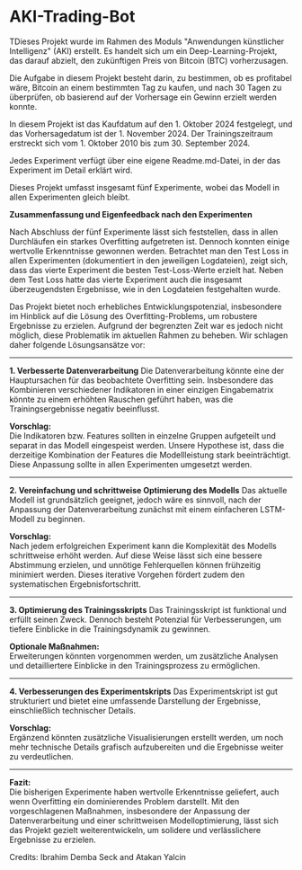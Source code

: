 # AKI-Trading-Bot

TDieses Projekt wurde im Rahmen des Moduls "Anwendungen künstlicher Intelligenz" (AKI) erstellt. Es handelt sich um ein Deep-Learning-Projekt, das darauf abzielt, den zukünftigen Preis von Bitcoin (BTC) vorherzusagen.

Die Aufgabe in diesem Projekt besteht darin, zu bestimmen, ob es profitabel wäre, Bitcoin an einem bestimmten Tag zu kaufen, und nach 30 Tagen zu überprüfen, ob basierend auf der Vorhersage ein Gewinn erzielt werden konnte.

In diesem Projekt ist das Kaufdatum auf den 1. Oktober 2024 festgelegt, und das Vorhersagedatum ist der 1. November 2024. Der Trainingszeitraum erstreckt sich vom 1. Oktober 2010 bis zum 30. September 2024.

Jedes Experiment verfügt über eine eigene Readme.md-Datei, in der das Experiment im Detail erklärt wird.

Dieses Projekt umfasst insgesamt fünf Experimente, wobei das Modell in allen Experimenten gleich bleibt.

**Zusammenfassung und Eigenfeedback nach den Experimenten**

Nach Abschluss der fünf Experimente lässt sich feststellen, dass in allen Durchläufen ein starkes Overfitting aufgetreten ist. Dennoch konnten einige wertvolle Erkenntnisse gewonnen werden. Betrachtet man den Test Loss in allen Experimenten (dokumentiert in den jeweiligen Logdateien), zeigt sich, dass das vierte Experiment die besten Test-Loss-Werte erzielt hat. Neben dem Test Loss hatte das vierte Experiment auch die insgesamt überzeugendsten Ergebnisse, wie in den Logdateien festgehalten wurde.

Das Projekt bietet noch erhebliches Entwicklungspotenzial, insbesondere im Hinblick auf die Lösung des Overfitting-Problems, um robustere Ergebnisse zu erzielen. Aufgrund der begrenzten Zeit war es jedoch nicht möglich, diese Problematik im aktuellen Rahmen zu beheben. Wir schlagen daher folgende Lösungsansätze vor:

---

**1. Verbesserte Datenverarbeitung**
Die Datenverarbeitung könnte eine der Hauptursachen für das beobachtete Overfitting sein. Insbesondere das Kombinieren verschiedener Indikatoren in einer einzigen Eingabematrix könnte zu einem erhöhten Rauschen geführt haben, was die Trainingsergebnisse negativ beeinflusst. 

**Vorschlag:**  
Die Indikatoren bzw. Features sollten in einzelne Gruppen aufgeteilt und separat in das Modell eingespeist werden. Unsere Hypothese ist, dass die derzeitige Kombination der Features die Modellleistung stark beeinträchtigt. Diese Anpassung sollte in allen Experimenten umgesetzt werden.

---

**2. Vereinfachung und schrittweise Optimierung des Modells**
Das aktuelle Modell ist grundsätzlich geeignet, jedoch wäre es sinnvoll, nach der Anpassung der Datenverarbeitung zunächst mit einem einfacheren LSTM-Modell zu beginnen. 

**Vorschlag:**  
Nach jedem erfolgreichen Experiment kann die Komplexität des Modells schrittweise erhöht werden. Auf diese Weise lässt sich eine bessere Abstimmung erzielen, und unnötige Fehlerquellen können frühzeitig minimiert werden. Dieses iterative Vorgehen fördert zudem den systematischen Ergebnisfortschritt.

---

**3. Optimierung des Trainingsskripts**
Das Trainingsskript ist funktional und erfüllt seinen Zweck. Dennoch besteht Potenzial für Verbesserungen, um tiefere Einblicke in die Trainingsdynamik zu gewinnen.

**Optionale Maßnahmen:**  
Erweiterungen könnten vorgenommen werden, um zusätzliche Analysen und detailliertere Einblicke in den Trainingsprozess zu ermöglichen. 

---

**4. Verbesserungen des Experimentskripts**
Das Experimentskript ist gut strukturiert und bietet eine umfassende Darstellung der Ergebnisse, einschließlich technischer Details. 

**Vorschlag:**  
Ergänzend könnten zusätzliche Visualisierungen erstellt werden, um noch mehr technische Details grafisch aufzubereiten und die Ergebnisse weiter zu verdeutlichen.

---

**Fazit:**  
Die bisherigen Experimente haben wertvolle Erkenntnisse geliefert, auch wenn Overfitting ein dominierendes Problem darstellt. Mit den vorgeschlagenen Maßnahmen, insbesondere der Anpassung der Datenverarbeitung und einer schrittweisen Modelloptimierung, lässt sich das Projekt gezielt weiterentwickeln, um solidere und verlässlichere Ergebnisse zu erzielen.



Credits: Ibrahim Demba Seck and Atakan Yalcin
